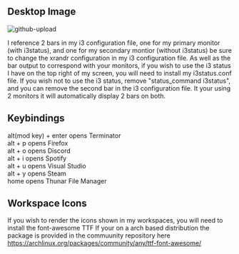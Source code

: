 ## Desktop Image
![github-upload](https://user-images.githubusercontent.com/74705524/104528243-b8653400-55d4-11eb-9725-5231290b6426.png)

I reference 2 bars in my i3 configuration file, one for my primary monitor (with i3status), and one for my secondary montior (without i3status)
  be sure to change the xrandr configuration in my  i3 configuration file. As well as the bar output to correspond with your monitors,
if you wish to use the i3 status I have on the top right of my screen, you will need to install my i3status.conf file. 
If you wish not to use the i3 status, remove "status_command i3status", and you can remove the second bar in the i3 configuration file. It your using 2 monitors it will automatically display 2 bars on both.


## Keybindings
alt(mod key) + enter  opens Terminator     
alt + p      opens Firefox        
alt + o      opens Discord     
alt + i      opens Spotify      
alt + u      opens Visual Studio    
alt + y      opens Steam  
home         opens Thunar File Manager

## Workspace Icons
If you wish to render the icons shown in my workspaces, you will need to install the font-awesome TTF
If your on a arch based distribution the package is provided in the commuunity repository here 
https://archlinux.org/packages/community/any/ttf-font-awesome/

